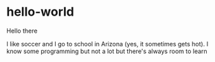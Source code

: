 # hello-world

Hello there

I like soccer and I go to school in Arizona (yes, it sometimes gets hot).
I know some programming but not a lot but there's always room to learn 

